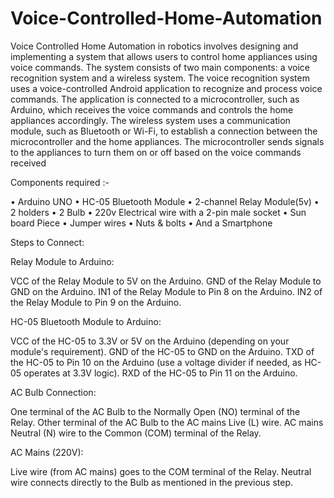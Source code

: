 # Voice-Controlled-Home-Automation
Voice Controlled Home Automation in robotics involves designing and implementing a system that allows users to control home appliances using voice commands. The system consists of two main components: a voice recognition system and a wireless system.
The voice recognition system uses a voice-controlled Android application to
recognize and process voice commands. The application is connected to a
microcontroller, such as Arduino, which receives the voice commands and controls
the home appliances accordingly.
The wireless system uses a communication module, such as Bluetooth or Wi-Fi, to
establish a connection between the microcontroller and the home appliances. The
microcontroller sends signals to the appliances to turn them on or off based on the
voice commands received

Components required :-

• Arduino UNO
• HC-05 Bluetooth Module
• 2-channel Relay Module(5v)
• 2 holders
• 2 Bulb
• 220v Electrical wire with a 2-pin male socket
• Sun board Piece
• Jumper wires
• Nuts & bolts
• And a Smartphone

Steps to Connect:

Relay Module to Arduino:

VCC of the Relay Module to 5V on the Arduino.
GND of the Relay Module to GND on the Arduino.
IN1 of the Relay Module to Pin 8 on the Arduino.
IN2 of the Relay Module to Pin 9 on the Arduino.

HC-05 Bluetooth Module to Arduino:

VCC of the HC-05 to 3.3V or 5V on the Arduino (depending on your module's requirement).
GND of the HC-05 to GND on the Arduino.
TXD of the HC-05 to Pin 10 on the Arduino (use a voltage divider if needed, as HC-05 operates at 3.3V logic).
RXD of the HC-05 to Pin 11 on the Arduino.

AC Bulb Connection:

One terminal of the AC Bulb to the Normally Open (NO) terminal of the Relay.
Other terminal of the AC Bulb to the AC mains Live (L) wire.
AC mains Neutral (N) wire to the Common (COM) terminal of the Relay.

AC Mains (220V):

Live wire (from AC mains) goes to the COM terminal of the Relay.
Neutral wire connects directly to the Bulb as mentioned in the previous step.
